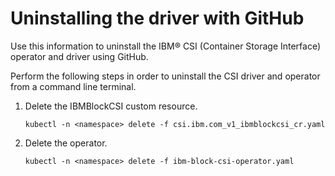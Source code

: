 # Uninstalling the driver with GitHub

Use this information to uninstall the IBM® CSI (Container Storage Interface) operator and driver using GitHub.

Perform the following steps in order to uninstall the CSI driver and operator from a command line terminal.
1.  Delete the IBMBlockCSI custom resource.

    ```
    kubectl -n <namespace> delete -f csi.ibm.com_v1_ibmblockcsi_cr.yaml
    ```

2.  Delete the operator.

    ```
    kubectl -n <namespace> delete -f ibm-block-csi-operator.yaml
    ```


